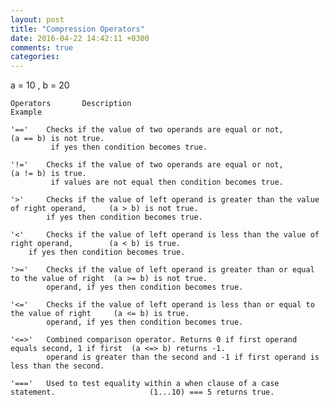 ```yaml
---
layout: post
title: "Compression Operators"
date: 2016-04-22 14:42:11 +0300
comments: true
categories: 
---
```


a = 10  , b = 20
 
 
    Operators		Description										                                Example
 
    '=='	Checks if the value of two operands are equal or not,					            (a == b) is not true. 
     		 if yes then condition becomes true.
 
    '!='	Checks if the value of two operands are equal or not,			            		(a != b) is true. 
     		 if values are not equal then condition becomes true.
 
    '>'		Checks if the value of left operand is greater than the value of right operand,		(a > b) is not true. 
     		if yes then condition becomes true.
 
    '<'		Checks if the value of left operand is less than the value of right operand,		(a < b) is true. 
     	if yes then condition becomes true.
 
    '>='	Checks if the value of left operand is greater than or equal to the value of right	(a >= b) is not true. 
     		operand, if yes then condition becomes true.
 
    '<='	Checks if the value of left operand is less than or equal to the value of right		(a <= b) is true.
    	    operand, if yes then condition becomes true.
 
    '<=>'	Combined comparison operator. Returns 0 if first operand equals second, 1 if first	(a <=> b) returns -1. 
    	    operand is greater than the second and -1 if first operand is less than the second.
 
    '==='	Used to test equality within a when clause of a case statement.				        (1...10) === 5 returns true.
